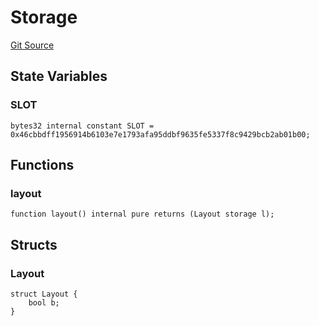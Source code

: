 # Storage
[Git Source](https://github.com/0xStation/0xrails/blob/7b2d3363f0d5023623fd16114b60a38cf52ce246/src/lib/ERC7201/Storage.sol)


## State Variables
### SLOT

```solidity
bytes32 internal constant SLOT = 0x46cbbdff1956914b6103e7e1793afa95ddbf9635fe5337f8c9429bcb2ab01b00;
```


## Functions
### layout


```solidity
function layout() internal pure returns (Layout storage l);
```

## Structs
### Layout

```solidity
struct Layout {
    bool b;
}
```

